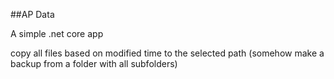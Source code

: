 ##AP Data

A simple .net core app 

copy all files based on modified time to the selected path 
(somehow make a backup from a folder with all subfolders)
